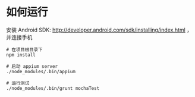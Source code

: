 # 如何运行

安装 Android SDK: http://developer.android.com/sdk/installing/index.html ，并连接手机

```shell
# 在项目根目录下
npm install

# 启动 appium server
./node_modules/.bin/appium

# 运行测试
./node_modules/.bin/grunt mochaTest
```
